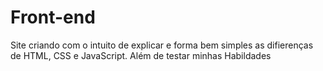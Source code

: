 # Front-end
 Site criando com o intuito de explicar e forma bem simples as difierenças de HTML, CSS  e JavaScript. Além de testar minhas Habildades 
